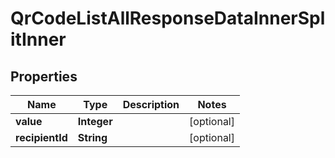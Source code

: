 

# QrCodeListAllResponseDataInnerSplitInner


## Properties

| Name | Type | Description | Notes |
|------------ | ------------- | ------------- | -------------|
|**value** | **Integer** |  |  [optional] |
|**recipientId** | **String** |  |  [optional] |



